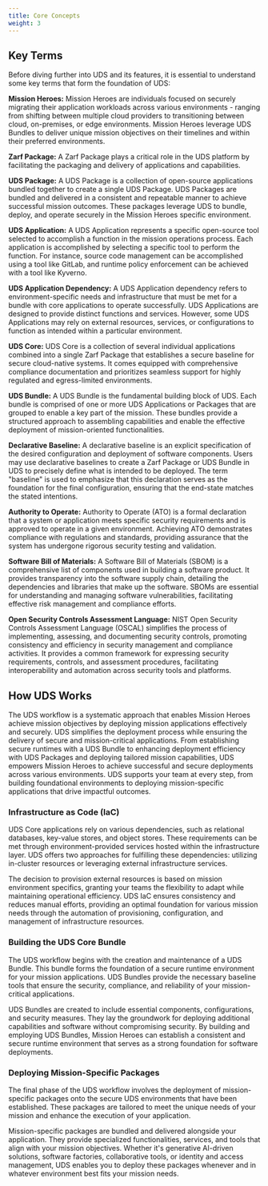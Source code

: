 ```yaml
---
title: Core Concepts
weight: 3
---
```


## Key Terms

Before diving further into UDS and its features, it is essential to understand some key terms that form the foundation of UDS:

**Mission Heroes:** Mission Heroes are individuals focused on securely migrating their application workloads across various environments - ranging from shifting between multiple cloud providers to transitioning between cloud, on-premises, or edge environments. Mission Heroes leverage UDS Bundles to deliver unique mission objectives on their timelines and within their preferred environments.

**Zarf Package:** A Zarf Package plays a critical role in the UDS platform by facilitating the packaging and delivery of applications and capabilities.

**UDS Package:** A UDS Package is a collection of open-source applications bundled together to create a single UDS Package. UDS Packages are bundled and delivered in a consistent and repeatable manner to achieve successful mission outcomes. These packages leverage UDS to bundle, deploy, and operate securely in the Mission Heroes specific environment.

**UDS Application:** A UDS Application represents a specific open-source tool selected to accomplish a function in the mission operations process. Each application is accomplished by selecting a specific tool to perform the function. For instance, source code management can be accomplished using a tool like GitLab, and runtime policy enforcement can be achieved with a tool like Kyverno.

**UDS Application Dependency:** A UDS Application dependency refers to environment-specific needs and infrastructure that must be met for a bundle with core applications to operate successfully. UDS Applications are designed to provide distinct functions and services. However, some UDS Applications may rely on external resources, services, or configurations to function as intended within a particular environment.

**UDS Core:** UDS Core is a collection of several individual applications combined into a single Zarf Package that establishes a secure baseline for secure cloud-native systems. It comes equipped with comprehensive compliance documentation and prioritizes seamless support for highly regulated and egress-limited environments.

**UDS Bundle:** A UDS Bundle is the fundamental building block of UDS. Each bundle is comprised of one or more UDS Applications or Packages that are grouped to enable a key part of the mission. These bundles provide a structured approach to assembling capabilities and enable the effective deployment of mission-oriented functionalities.

**Declarative Baseline:** A declarative baseline is an explicit specification of the desired configuration and deployment of software components. Users may use declarative baselines to create a Zarf Package or UDS Bundle in UDS to precisely define what is intended to be deployed. The term "baseline" is used to emphasize that this declaration serves as the foundation for the final configuration, ensuring that the end-state matches the stated intentions.

**Authority to Operate:** Authority to Operate (ATO) is a formal declaration that a system or application meets specific security requirements and is approved to operate in a given environment. Achieving ATO demonstrates compliance with regulations and standards, providing assurance that the system has undergone rigorous security testing and validation.

**Software Bill of Materials:** A Software Bill of Materials (SBOM) is a comprehensive list of components used in building a software product. It provides transparency into the software supply chain, detailing the dependencies and libraries that make up the software. SBOMs are essential for understanding and managing software vulnerabilities, facilitating effective risk management and compliance efforts.

**Open Security Controls Assessment Language:** NIST Open Security Controls Assessment Language (OSCAL) simplifies the process of implementing, assessing, and documenting security controls, promoting consistency and efficiency in security management and compliance activities. It provides a common framework for expressing security requirements, controls, and assessment procedures, facilitating interoperability and automation across security tools and platforms.

## How UDS Works

The UDS workflow is a systematic approach that enables Mission Heroes achieve mission objectives by deploying mission applications effectively and securely. UDS simplifies the deployment process while ensuring the delivery of secure and mission-critical applications. From establishing secure runtimes with a UDS Bundle to enhancing deployment efficiency with UDS Packages and deploying tailored mission capabilities, UDS empowers Mission Heroes to achieve successful and secure deployments across various environments. UDS supports your team at every step, from building foundational environments to deploying mission-specific applications that drive impactful outcomes.

### Infrastructure as Code (IaC)

UDS Core applications rely on various dependencies, such as relational databases, key-value stores, and object stores. These requirements can be met through environment-provided services hosted within the infrastructure layer. UDS offers two approaches for fulfilling these dependencies: utilizing in-cluster resources or leveraging external infrastructure services.

The decision to provision external resources is based on mission environment specifics, granting your teams the flexibility to adapt while maintaining operational efficiency. UDS IaC ensures consistency and reduces manual efforts, providing an optimal foundation for various mission needs through the automation of provisioning, configuration, and management of infrastructure resources.

### Building the UDS Core Bundle

The UDS workflow begins with the creation and maintenance of a UDS Bundle. This bundle forms the foundation of a secure runtime environment for your mission applications. UDS Bundles provide the necessary baseline tools that ensure the security, compliance, and reliability of your mission-critical applications.

UDS Bundles are created to include essential components, configurations, and security measures. They lay the groundwork for deploying additional capabilities and software without compromising security. By building and employing UDS Bundles, Mission Heroes can establish a consistent and secure runtime environment that serves as a strong foundation for software deployments.

### Deploying Mission-Specific Packages

The final phase of the UDS workflow involves the deployment of mission-specific packages onto the secure UDS environments that have been established. These packages are tailored to meet the unique needs of your mission and enhance the execution of your application.

Mission-specific packages are bundled and delivered alongside your application. They provide specialized functionalities, services, and tools that align with your mission objectives. Whether it's generative AI-driven solutions, software factories, collaborative tools, or identity and access management, UDS enables you to deploy these packages whenever and in whatever environment best fits your mission needs.
